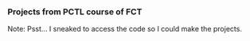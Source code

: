 ### Projects from PCTL course of FCT

Note: Psst... I sneaked to access the code so I could make the projects.

